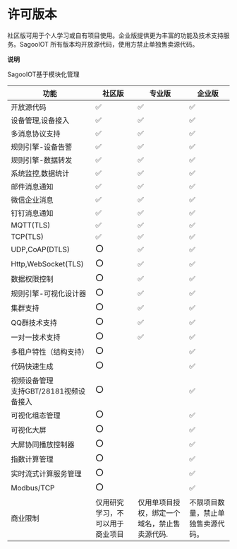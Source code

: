 # 许可版本

社区版可用于个人学习或自有项目使用。企业版提供更为丰富的功能及技术支持服务。SagooIOT 所有版本均开放源代码，使用方禁止单独售卖源代码。

**说明**

SagooIOT基于模块化管理


| 功能                         | 社区版                     | 专业版                          | 企业版                   |
|----------------------------|-------------------------|------------------------------|-----------------------|
| 开放源代码                      | ✅                       | ✅                                				 | ✅                     |
| 设备管理,设备接入                  | ✅                       | ✅                                				 | ✅                     |
| 多消息协议支持                    | ✅                       | ✅                                				 | ✅                     |
| 规则引擎-设备告警                  | ✅                       | ✅                                				 | ✅                     |
| 规则引擎-数据转发                  | ✅                       | ✅                               				 | ✅                     |
| 系统监控,数据统计                  | ✅                       | ✅                               				 | ✅                     |
| 邮件消息通知                     | ✅                       | ✅                                				 | ✅                     |
| 微信企业消息                     | ✅                       | ✅                                				 | ✅                     |
| 钉钉消息通知                     | ✅                       | ✅                               				 | ✅                     |
| MQTT(TLS)                  | ✅                       | ✅                                				 | ✅                     |
| TCP(TLS)                   | ✅                       | ✅                               				 | ✅                     |
| UDP,CoAP(DTLS)             | ⭕                       | ✅                                				 | ✅                     |
| Http,WebSocket(TLS)        | ⭕                       | ✅                                				 | ✅                     |
| 数据权限控制                     | ⭕                       | ✅                                				 | ✅                     |
| 规则引擎-可视化设计器                | ⭕                       | ✅                          		 | ✅                     |
| 集群支持                       | ⭕                       | ✅							                     | ✅		                   |
| QQ群技术支持                    | ⭕                       | ✅                                  				 | ✅                     |
| 一对一技术支持                    | ⭕                       | ✅                                 				 | ✅                     |
| 多租户特性（结构支持）                | ⭕                       |                                 				 | ✅                     |
| 代码快速生成                     | ⭕                       |                              		 			 | ✅                     |
| 视频设备管理<br/>支持GBT/28181视频设备接入 | ⭕                       | 		                           | ✅               	     |
| 可视化组态管理                    | ⭕                       | 				                         | ✅                     |
| 可视化大屏                      | ⭕                       | 			                          | ✅                     |
| 大屏协同播放控制器                  | ⭕                       | 			                          | ✅             		      |
| 指数计算管理                     | ⭕                       | 				                         | ✅                     |
| 实时流式计算服务管理                 | ⭕                       | 				                         | ✅         			         |
| Modbus/TCP                 | ⭕                       | 					                        | ✅                   	 |
| 商业限制                       | 仅用研究学习，不可以用于商业项目 | 仅用单项目授权，绑定一个域名，禁止售卖源代码.          			 |不限项目数量，禁止单独售卖源代码。        |



